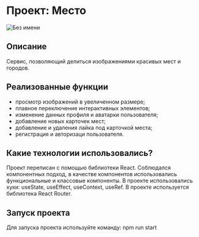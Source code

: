 # Проект: Место

![Без имени](https://user-images.githubusercontent.com/110557132/195916031-c0cf1c30-424d-47af-8e36-533395b7ded8.png)

## Описание

Сервис, позволяющий делиться изображениями красивых мест и городов.

## Реализованные функции

- просмотр изображений в увеличенном размере;
- плавное переключение интерактивных элементов;
- изменение данных профиля и аватарки пользователя;
- добавление новых карточек мест;
- добавление и удаления лайка под карточкой места;
- регистрация и авторизаци пользователя.

## Какие технологии использовались?

Проект переписан с помощью библиотеки React.
Соблюдался компонентных подход, в качестве компонентов использовались функциональные и классовые компоненты.
В проекте использовались хуки: useState, useEffect, useContext, useRef.
В проекте используется библиотека React Router. 

## Запуск проекта

Для запуска проекта используйте команду: npm run start
